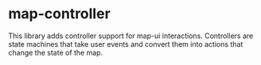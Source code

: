 # map-controller

This library adds controller support for map-ui interactions. Controllers are state machines that take user events and
convert them into actions that change the state of the map.
